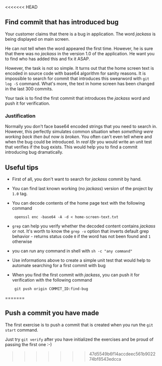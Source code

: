 <<<<<<< HEAD
## Find commit that has introduced bug
Your customer claims that there is a bug in application. The word *jackass* is being displayed on main screen.

He can not tell when the word appeared the first time. However, he is sure that there was no *jackass* in the version 1.0
of the application. He want you to find who has added this and fix it ASAP.

However, the task is not so simple. It turns out that the home screen text is encoded in source code with base64
algorithm for sanity reasons. It is impossible to search for commit that introduces this swearword with `git log -S`
command. What's more, the text in home screen has been changed in the last 300 commits.

Your task is to find the first commit that introduces the *jackass* word and push it for verification.

### Justification
Normally you don't face base64 encoded strings that you need to search in. However, this perfectly simulates common
situation when *something were working back then but now is broken*. You often can't even tell where and when the bug 
could be introduced. In *real life* you would write an unit test that verifies if the bug exists. This would help you to 
find a commit introducing bug dramatically.

## Useful tips
 * First of all, you don't want to search for *jackass* commit by hand.
 * You can find last known working (no *jackass*) version of the project by `1.0` tag.
 * You can decode contents of the home page text with the following command
    
        openssl enc -base64 -A -d < home-screen-text.txt
        
 * `grep` can help you verify whether the decoded content contains *jackass* or not. It's worth to know the `grep -v`
   option that inverts default grep behavior - returns status code `0` if the word has not been found and `1` otherwise
 * you can run any command in shell with `sh -c "any command"`
 * Use informations above to create a simple unit test that would help to automate searching for a first commit with bug
 * When you find the first commit with *jackass*, you can push it for verification with the following command
 
        git push origin COMMIT_ID:find-bug
=======
## Push a commit you have made

The first exercise is to push a commit that is created when you run the `git start` command.

Just try `git verify` after you have initialized the exercises and be proud of passing the first one :-)

>>>>>>> 47d5549b6f14accdeec561b902274bf8543edcca

